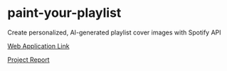 # paint-your-playlist
Create personalized, AI-generated playlist cover images with Spotify API

[Web Application Link](https://playlist-cover-image-gen.uw.r.appspot.com/)

[Project Report](https://github.com/TomSeifert44/paint-your-playlist/blob/main/Paint%20Your%20Playlist%20Write-Up.pdf)
